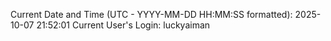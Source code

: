 Current Date and Time (UTC - YYYY-MM-DD HH:MM:SS formatted): 2025-10-07 21:52:01
Current User's Login: luckyaiman
